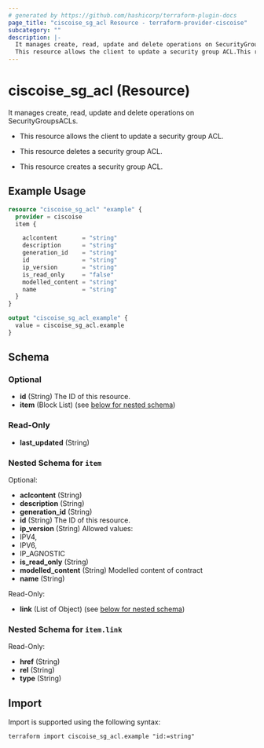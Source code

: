 ```yaml
---
# generated by https://github.com/hashicorp/terraform-plugin-docs
page_title: "ciscoise_sg_acl Resource - terraform-provider-ciscoise"
subcategory: ""
description: |-
  It manages create, read, update and delete operations on SecurityGroupsACLs.
  This resource allows the client to update a security group ACL.This resource deletes a security group ACL.This resource creates a security group ACL.
---
```


# ciscoise_sg_acl (Resource)

It manages create, read, update and delete operations on SecurityGroupsACLs.

- This resource allows the client to update a security group ACL.

- This resource deletes a security group ACL.

- This resource creates a security group ACL.

## Example Usage

```terraform
resource "ciscoise_sg_acl" "example" {
  provider = ciscoise
  item {

    aclcontent       = "string"
    description      = "string"
    generation_id    = "string"
    id               = "string"
    ip_version       = "string"
    is_read_only     = "false"
    modelled_content = "string"
    name             = "string"
  }
}

output "ciscoise_sg_acl_example" {
  value = ciscoise_sg_acl.example
}
```

<!-- schema generated by tfplugindocs -->
## Schema

### Optional

- **id** (String) The ID of this resource.
- **item** (Block List) (see [below for nested schema](#nestedblock--item))

### Read-Only

- **last_updated** (String)

<a id="nestedblock--item"></a>
### Nested Schema for `item`

Optional:

- **aclcontent** (String)
- **description** (String)
- **generation_id** (String)
- **id** (String) The ID of this resource.
- **ip_version** (String) Allowed values:
- IPV4,
- IPV6,
- IP_AGNOSTIC
- **is_read_only** (String)
- **modelled_content** (String) Modelled content of contract
- **name** (String)

Read-Only:

- **link** (List of Object) (see [below for nested schema](#nestedatt--item--link))

<a id="nestedatt--item--link"></a>
### Nested Schema for `item.link`

Read-Only:

- **href** (String)
- **rel** (String)
- **type** (String)

## Import

Import is supported using the following syntax:

```shell
terraform import ciscoise_sg_acl.example "id:=string"
```
